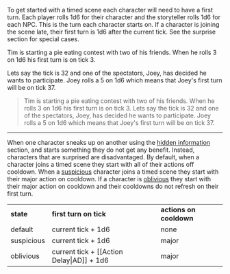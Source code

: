 To get started with a timed scene each character will need to have a first turn. Each player rolls 1d6 for their character and the storyteller rolls 1d6 for each NPC. This is the turn each character starts on. If a character is joining the scene late, their first turn is 1d6 after the current tick. See the surprise section for special cases.

Tim is starting a pie eating contest with two of his friends. When he rolls 3 on 1d6 his first turn is on tick 3.

Lets say the tick is 32 and one of the spectators, Joey, has decided he wants to participate. Joey rolls a 5 on 1d6 which means that Joey's first turn will be on tick 37.

> Tim is starting a pie eating contest with two of his friends. When he rolls 3 on 1d6 his first turn is on tick 3.
> Lets say the tick is 32 and one of the spectators, Joey, has decided he wants to participate. Joey rolls a 5 on 1d6 which means that Joey's first turn will be on tick 37. 

---

When one character sneaks up on another using the [hidden information](https://github.com/harleydutton/Tabula-Rasa/blob/develop/tabula-rasa.md#hidden-information) section, and starts something they do not get any benefit. Instead, characters that are surprised are disadvantaged. By default, when a character joins a timed scene they start with all of their actions off cooldown. When a [suspicious](https://github.com/harleydutton/Tabula-Rasa/blob/develop/tabula-rasa.md#suspicious) character joins a timed scene they start with their major action on cooldown. If a character is [oblivious](https://github.com/harleydutton/Tabula-Rasa/blob/develop/tabula-rasa.md#unsuspicious) they start with their major action on cooldown and their cooldowns do not refresh on their first turn.

|   |   |   |
|---|---|---|
|**state**|**first turn on tick**|**actions on cooldown**|
|default|current tick + 1d6|none|
|suspicious|current tick + 1d6|major|
|oblivious|current tick + [[Action Delay\|AD]] + 1d6|major|
